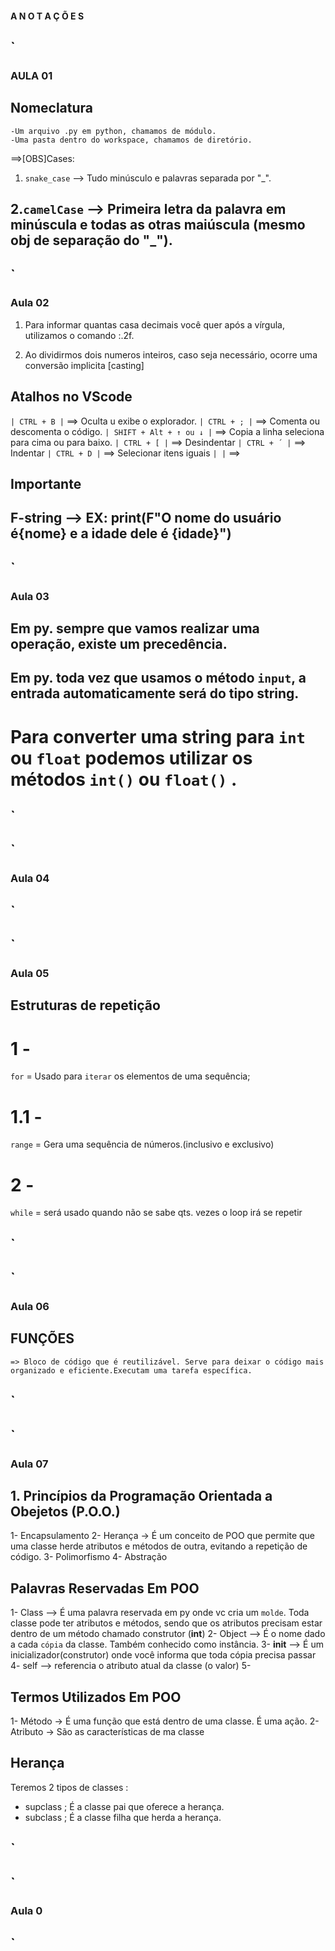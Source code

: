 ####         A  N  O  T  A  Ç  Õ  E  S          ####







`
------------------------------------------------------------------------------------------------------------------------------
### AULA 01


## Nomeclatura

    -Um arquivo .py em python, chamamos de módulo.
    -Uma pasta dentro do workspace, chamamos de diretório.



==>[OBS]Cases:

1. ``snake_case`` --> Tudo minúsculo e palavras separada por "_".

2.``camelCase`` --> Primeira letra da palavra em minúscula e todas as otras maiúscula (mesmo obj de separação do "_").
------------------------------------------------------------------------------------------------------------------------------





`
------------------------------------------------------------------------------------------------------------------------------
### Aula 02

1. Para informar quantas casa decimais você quer após a vírgula, utilizamos o comando :.2f.

2. Ao dividirmos dois numeros inteiros, caso seja necessário, ocorre uma conversão implicita [casting]

## Atalhos no VScode

``| CTRL + B |``  ==> Oculta u exibe o explorador.
``| CTRL + ; |``  ==> Comenta ou descomenta o código.
``| SHIFT + Alt + ↑ ou ↓ |``  ==> Copia a linha seleciona para cima ou para baixo.
``| CTRL + [ |`` ==> Desindentar
``| CTRL + ´ |`` ==> Indentar
``| CTRL + D |`` ==> Selecionar itens iguais
``| |`` ==> 



## Importante

F-string --> EX: print(F"O nome do usuário é{nome} e a idade dele é {idade}")  
------------------------------------------------------------------------------------------------------------------------------





`
------------------------------------------------------------------------------------------------------------------------------
### Aula 03

## Em py. sempre que vamos realizar uma operação, existe um precedência.

## Em py. toda vez que usamos o método `input`, a entrada automaticamente será do tipo string.
# Para converter uma string para `int` ou `float` podemos utilizar os métodos `int()` ou `float()` .
`
------------------------------------------------------------------------------------------------------------------------------





`
------------------------------------------------------------------------------------------------------------------------------
### Aula 04


`
------------------------------------------------------------------------------------------------------------------------------





`
------------------------------------------------------------------------------------------------------------------------------
### Aula 05 

## Estruturas de repetição 

# 1 - 
`for` = Usado para `iterar` os elementos de uma sequência;
# 1.1 - 
`range` = Gera uma sequência de números.(inclusivo e exclusivo)


# 2 - 
`while` = será usado quando não se sabe qts. vezes o loop irá se repetir

`
------------------------------------------------------------------------------------------------------------------------------





`
------------------------------------------------------------------------------------------------------------------------------
### Aula 06


## FUNÇÕES 
    => Bloco de código que é reutilizável. Serve para deixar o código mais organizado e eficiente.Executam uma tarefa específica.


`
------------------------------------------------------------------------------------------------------------------------------





`
------------------------------------------------------------------------------------------------------------------------------
### Aula 07
## 1. Princípios da Programação Orientada a Obejetos (P.O.O.)
1- Encapsulamento 
2- Herança  -> É um conceito de POO que permite que uma classe herde atributos e métodos de outra, evitando a repetição de código.
3- Polimorfismo
4- Abstração


## Palavras Reservadas Em POO
1- Class --> É uma palavra reservada em py onde vc cria um `molde`. Toda classe pode ter atributos e métodos, sendo que os atributos precisam estar
dentro de um método chamado construtor (__int__)
2- Object  --> É o nome dado a cada `cópia` da classe. Também conhecido como instância.
3- __init__ --> É um inicializador(construtor) onde você informa que toda cópia precisa passar 
4- self --> referencia o atributo atual da classe (o valor)
5- 


## Termos Utilizados Em POO 
1- Método -> É uma função que está dentro de uma classe. É uma ação.
2- Atributo -> São as características de ma classe 


## Herança 
Teremos 2 tipos de classes :
 - supclass ; É a classe pai que oferece a herança.
 - subclass ; É a classe filha que herda a herança.

`
------------------------------------------------------------------------------------------------------------------------------





`
------------------------------------------------------------------------------------------------------------------------------
### Aula 0


`
------------------------------------------------------------------------------------------------------------------------------